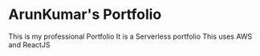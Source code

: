 # ArunKumar's Portfolio

This is my professional Portfolio
It is a Serverless portfolio
This uses AWS and ReactJS
